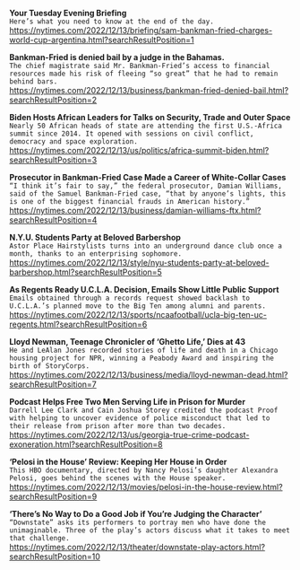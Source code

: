 **Your Tuesday Evening Briefing**\
`Here’s what you need to know at the end of the day.`\
https://nytimes.com/2022/12/13/briefing/sam-bankman-fried-charges-world-cup-argentina.html?searchResultPosition=1

**Bankman-Fried is denied bail by a judge in the Bahamas.**\
`The chief magistrate said Mr. Bankman-Fried’s access to financial resources made his risk of fleeing “so great” that he had to remain behind bars.`\
https://nytimes.com/2022/12/13/business/bankman-fried-denied-bail.html?searchResultPosition=2

**Biden Hosts African Leaders for Talks on Security, Trade and Outer Space**\
`Nearly 50 African heads of state are attending the first U.S.-Africa summit since 2014. It opened with sessions on civil conflict, democracy and space exploration.`\
https://nytimes.com/2022/12/13/us/politics/africa-summit-biden.html?searchResultPosition=3

**Prosecutor in Bankman-Fried Case Made a Career of White-Collar Cases**\
`“I think it’s fair to say,” the federal prosecutor, Damian Williams, said of the Samuel Bankman-Fried case, “that by anyone’s lights, this is one of the biggest financial frauds in American history.”`\
https://nytimes.com/2022/12/13/business/damian-williams-ftx.html?searchResultPosition=4

**N.Y.U. Students Party at Beloved Barbershop**\
`Astor Place Hairstylists turns into an underground dance club once a month, thanks to an enterprising sophomore.`\
https://nytimes.com/2022/12/13/style/nyu-students-party-at-beloved-barbershop.html?searchResultPosition=5

**As Regents Ready U.C.L.A. Decision, Emails Show Little Public Support**\
`Emails obtained through a records request showed backlash to U.C.L.A.’s planned move to the Big Ten among alumni and parents.`\
https://nytimes.com/2022/12/13/sports/ncaafootball/ucla-big-ten-uc-regents.html?searchResultPosition=6

**Lloyd Newman, Teenage Chronicler of ‘Ghetto Life,’ Dies at 43**\
`He and LeAlan Jones recorded stories of life and death in a Chicago housing project for NPR, winning a Peabody Award and inspiring the birth of StoryCorps.`\
https://nytimes.com/2022/12/13/business/media/lloyd-newman-dead.html?searchResultPosition=7

**Podcast Helps Free Two Men Serving Life in Prison for Murder**\
`Darrell Lee Clark and Cain Joshua Storey credited the podcast Proof with helping to uncover evidence of police misconduct that led to their release from prison after more than two decades.`\
https://nytimes.com/2022/12/13/us/georgia-true-crime-podcast-exoneration.html?searchResultPosition=8

**‘Pelosi in the House’ Review: Keeping Her House in Order**\
`This HBO documentary, directed by Nancy Pelosi’s daughter Alexandra Pelosi, goes behind the scenes with the House speaker.`\
https://nytimes.com/2022/12/13/movies/pelosi-in-the-house-review.html?searchResultPosition=9

**‘There’s No Way to Do a Good Job if You’re Judging the Character’**\
`“Downstate” asks its performers to portray men who have done the unimaginable. Three of the play’s actors discuss what it takes to meet that challenge.`\
https://nytimes.com/2022/12/13/theater/downstate-play-actors.html?searchResultPosition=10

